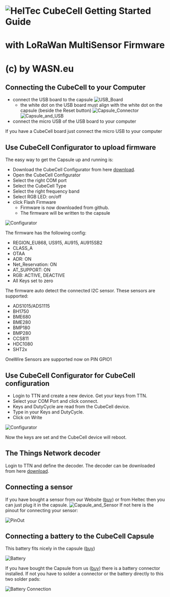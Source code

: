 # ![HelTec](https://github.com/raystream/CubeCell_Getting_Started/raw/master/images/HelTec.png) CubeCell Getting Started Guide
# with LoRaWan MultiSensor Firmware
# (c) by WASN.eu 

## Connecting the CubeCell to your Computer

- connect the USB board to the capsule
![USB_Board](https://github.com/raystream/CubeCell_Getting_Started/raw/master/images/USB_board.jpg)
  - the white dot on the USB board must align with the white dot on the capsule (beside the Reset button)
![Capsule_Connector](https://github.com/raystream/CubeCell_Getting_Started/raw/master/images/Capsule_wo_Sensor.jpg)
![Capsule_and_USB](https://github.com/raystream/CubeCell_Getting_Started/raw/master/images/Capsule_and_USB.jpg)
- connect the micro USB of the USB board to your computer

If you have a CubeCell board just connect the micro USB to your computer

## Use CubeCell Configurator to upload firmware

The easy way to get the Capsule up and running is:

- Download the CubeCell Configurator from here [download](https://github.com/raystream/CubeCell_Getting_Started/raw/master/Configurator/CubeCellConfigurator.exe).
- Open the CubeCell Configurator
- Select the right COM port
- Select the CubeCell Type
- Select the right frequency band
- Select RGB LED: on/off
- click Flash Firmware
  - Firmware is now downloaded from github.
  - The firmware will be written to the capsule

![Configurator](https://github.com/raystream/CubeCell_Getting_Started/raw/master/images/Configurator.PNG)

The firmware has the following config:

- REGION_EU868, US915, AU915, AU915SB2
- CLASS_A
- OTAA
- ADR: ON
- Net_Reservation: ON
- AT_SUPPORT: ON
- RGB: ACTIVE, DEACTIVE
- All Keys set to zero

The firmware auto detect the connected I2C sensor. These sensors are supported:

- ADS1015/ADS1115
- BH1750   
- BME680 
- BME280 
- BMP180
- BMP280
- CCS811   
- HDC1080
- SHT2x

OneWire Sensors are supported now on PIN GPIO1

## Use CubeCell Configurator for CubeCell configuration

- Login to TTN and create a new device. Get your keys from TTN.
- Select your COM Port and click connect.
- Keys and DutyCycle are read from the CubeCell device.
- Type in your Keys and DutyCycle.
- Click on Write

![Configurator](https://github.com/raystream/CubeCell_Getting_Started/raw/master/images/Configurator.PNG)

Now the keys are set and the CubeCell device will reboot.

## The Things Network decoder
Login to TTN and define the decoder. 
The decoder can be downloaded from here [download](https://github.com/raystream/CubeCell_Getting_Started/raw/master/TTN-Decoder/ttn-decode.js).

## Connecting a sensor

If you have bought a sensor from our Website ([buy](https://www.wasn.eu/c/sensoren)) or from Heltec then you can just plug it in the capsule.
![Capaule_and_Sensor](https://github.com/raystream/CubeCell_Getting_Started/raw/master/images/Capsule_and_Sensor.jpg)
If not here is the pinout for connecting your sensor:

![PinOut](https://github.com/raystream/CubeCell_Getting_Started/raw/master/images/Capsule_PinOut.PNG)

## Connecting a battery to the CubeCell Capsule

This battery fits nicely in the capsule ([buy](https://www.wasn.eu/p/akku-100mah-fuer-capsule))

![Battery](https://github.com/raystream/CubeCell_Getting_Started/raw/master/images/Battery.PNG)

If you have bought the Capsule from us ([buy](https://www.wasn.eu/p/cubecell-capsule)) there is a battery connector installed.
If not you have to solder a connector or the battery directly to this two solder pads:

![Battery Connection](https://github.com/raystream/CubeCell_Getting_Started/raw/master/images/Capsule_Battery.png)
